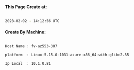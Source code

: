 
   
#### This Page Create at:

```bash

2023-02-02 - 14:12:56 UTC

```

#### Create By Machine:

```bash

Host Name : fv-az553-307

platform  : Linux-5.15.0-1031-azure-x86_64-with-glibc2.35

Ip Local  : 10.1.0.81

```

